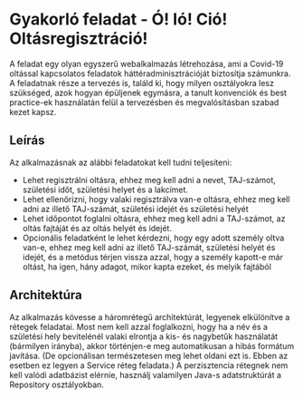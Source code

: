 # Gyakorló feladat - Ó! Ió! Ció! Oltásregisztráció!

A feladat egy olyan egyszerű webalkalmazás létrehozása, ami a Covid-19 oltással
kapcsolatos feladatok háttéradminisztrációját biztosítja számunkra.
A feladatnak része a tervezés is, találd ki, hogy milyen osztályokra lesz szükséged,
azok hogyan épüljenek egymásra, a tanult konvenciók és best practice-ek használatán
felül a tervezésben és megvalósításban szabad kezet kapsz.

## Leírás

Az alkalmazásnak az alábbi feladatokat kell tudni teljesíteni:

* Lehet regisztrálni oltásra, ehhez meg kell adni a nevet, TAJ-számot, születési időt,
  születési helyet és a lakcímet.
* Lehet ellenőrizni, hogy valaki regisztrálva van-e oltásra, ehhez meg kell adni az
  illető TAJ-számát, születési idejét és születési helyét
* Lehet időpontot foglalni oltásra, ehhez meg kell adni a TAJ-számot, az oltás fajtáját
  és az oltás helyét és idejét.
* Opcionális feladatként le lehet kérdezni, hogy egy adott személy oltva van-e, ehhez
  meg kell adni az illető TAJ-számát, születési helyét és idejét, és a metódus térjen
  vissza azzal, hogy a személy kapott-e már oltást, ha igen, hány adagot, mikor kapta
  ezeket, és melyik fajtából
  
## Architektúra

Az alkalmazás kövesse a háromrétegű architektúrát, legyenek elkülönítve a rétegek feladatai.
Most nem kell azzal foglalkozni, hogy ha a név és a születési hely bevitelénél valaki
elrontja a kis- és nagybetűk használatát (bármilyen irányba), akkor történjen-e meg
automatikusan a hibás formátum javítása. (De opcionálisan természetesen meg lehet oldani
ezt is. Ebben az esetben ez legyen a Service réteg feladata.)
A perzisztencia rétegnek nem kell valódi adatbázist elérnie, használj valamilyen Java-s
adatstruktúrát a Repository osztályokban. 